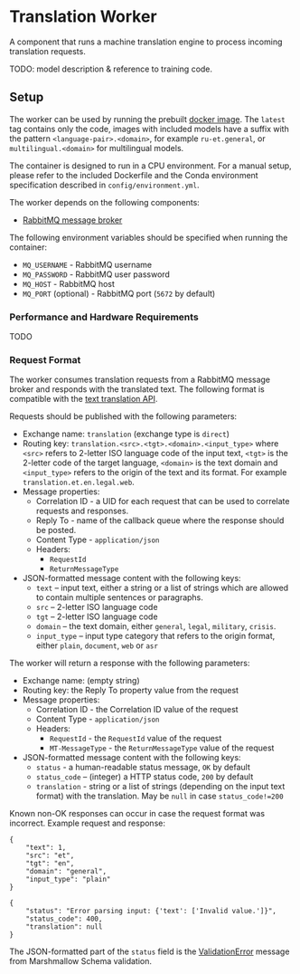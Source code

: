# Translation Worker

A component that runs a machine translation engine to process incoming translation requests.

TODO: model description & reference to training code.

## Setup

The worker can be used by running the prebuilt [docker image](ghcr.io/project-mtee/translation-worker). The `latest` 
tag contains only the code, images with included models have a suffix with the pattern `<language-pair>.<domain>`, 
for example `ru-et.general`, or `multilingual.<domain>` for multilingual models.

The container is designed to run in a CPU environment. For a manual setup, please refer to the included Dockerfile and
the Conda environment specification described in `config/environment.yml`.

The worker depends on the following components:
- [RabbitMQ message broker](https://www.rabbitmq.com/)

The following environment variables should be specified when running the container:
- `MQ_USERNAME` - RabbitMQ username
- `MQ_PASSWORD` - RabbitMQ user password
- `MQ_HOST` - RabbitMQ host
- `MQ_PORT` (optional) - RabbitMQ port (`5672` by default)

### Performance and Hardware Requirements

TODO

### Request Format

The worker consumes translation requests from a RabbitMQ message broker and responds with the translated text. 
The following format is compatible with the [text translation API](ghcr.io/project-mtee/text-translation-api).

Requests should be published with the following parameters:
- Exchange name: `translation` (exchange type is `direct`)
- Routing key: `translation.<src>.<tgt>.<domain>.<input_type>` where `<src>` refers to 2-letter ISO language code of 
  the input text, `<tgt>` is the 2-letter code of the target language, `<domain>` is the text domain and 
  `<input_type>` refers to the origin of the text and its format. For example `translation.et.en.legal.web`.
- Message properties:
    - Correlation ID - a UID for each request that can be used to correlate requests and responses.
    - Reply To - name of the callback queue where the response should be posted.
    - Content Type - `application/json`
    - Headers:
        - `RequestId`
        - `ReturnMessageType`
- JSON-formatted message content with the following keys:
    - `text` – input text, either a string or a list of strings which are allowed to contain multiple sentences or
      paragraphs.
    - `src` – 2-letter ISO language code
    - `tgt` – 2-letter ISO language code
    - `domain` – the text domain, either `general`, `legal`, `military`, `crisis`.
    - `input_type` – input type category that refers to the origin format, either `plain`, `document`, `web` or `asr`

The worker will return a response with the following parameters:
- Exchange name: (empty string)
- Routing key: the Reply To property value from the request
- Message properties:
    - Correlation ID - the Correlation ID value of the request
    - Content Type - `application/json`
    - Headers:
        - `RequestId` - the `RequestId` value of the request
        - `MT-MessageType` - the `ReturnMessageType` value of the request
- JSON-formatted message content with the following keys:
    - `status` - a human-readable status message, `OK` by default
    - `status_code` – (integer) a HTTP status code, `200` by default
    - `translation` - string or a list of strings (depending on the input text format) with the translation. May be 
      `null` in case `status_code!=200`

Known non-OK responses can occur in case the request format was incorrect. Example request and response:
```
{
    "text": 1,
    "src": "et",
    "tgt": "en",
    "domain": "general",
    "input_type": "plain"
}
```
```
{
    "status": "Error parsing input: {'text': ['Invalid value.']}",
    "status_code": 400,
    "translation": null
}
```
The JSON-formatted part of the `status` field is the
[ValidationError](https://marshmallow.readthedocs.io/en/stable/_modules/marshmallow/exceptions.html) message from 
Marshmallow Schema validation.